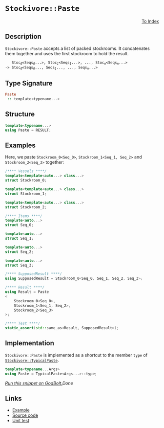 <!-- Copyright 2024 Feng Mofan
SPDX-License-Identifier: Apache-2.0 -->

# `Stockivore::Paste`

<p style='text-align: right;'><a href="../../../facilities/metafunctions.md#stockivore-paste">To Index</a></p>

## Description

`Stockivore::Paste` accepts a list of packed stockrooms.
It concatenates them together and uses the first stockroom to hold the result.

<pre><code>   Stoc<sub><i>0</i></sub>&lt;Seqs<sub><i>0</i></sub>...&gt;, Stoc<sub><i>1</i></sub>&lt;Seqs<sub><i>1</i></sub>...&gt;, ..., Stoc<sub><i>n</i></sub>&lt;Seqs<sub><i>n</i></sub>...&gt;
-> Stoc<sub><i>0</i></sub>&lt;Seqs<sub><i>0</i></sub>..., Seqs<sub><i>1</i></sub>..., ..., Seqs<sub><i>n</i></sub>...></code></pre>

## Type Signature

```Haskell
Paste
 :: template<typename...>
```

## Structure

```C++
template<typename...>
using Paste = RESULT;
```

## Examples

Here, we paste `Stockroom_0<Seq_0>`,  `Stockroom_1<Seq_1, Seq_2>` and `Stockroom_2<Seq_3>` together:

```C++
/**** Vessels ****/
template<template<auto...> class...>
struct Stockroom_0;

template<template<auto...> class...>
struct Stockroom_1;

template<template<auto...> class...>
struct Stockroom_2;

/**** Items ****/
template<auto...>
struct Seq_0;

template<auto...>
struct Seq_1;

template<auto...>
struct Seq_2;

template<auto...>
struct Seq_3;

/**** SupposedResult ****/
using SupposedResult = Stockroom_0<Seq_0, Seq_1, Seq_2, Seq_3>;

/**** Result ****/
using Result = Paste
<
    Stockroom_0<Seq_0>, 
    Stockroom_1<Seq_1, Seq_2>,
    Stockroom_2<Seq_3>
>;

/**** Test ****/
static_assert(std::same_as<Result, SupposedResult>);
```

## Implementation

`Stockivore::Paste` is implemented as a shortcut to the member `type` of [`Stockivore::TypicalPaste`](./typical_paste.doc.md).

```C++
template<typename...Args>
using Paste = TypicalPaste<Args...>::type;
```

[*Run this snippet on GodBolt.*](https://godbolt.org/#z:OYLghAFBqd5QCxAYwPYBMCmBRdBLAF1QCcAaPECAMzwBtMA7AQwFtMQByARg9KtQYEAysib0QXACx8BBAKoBnTAAUAHpwAMvAFYTStJg1DIApACYAQuYukl9ZATwDKjdAGFUtAK4sGe1wAyeAyYAHI%2BAEaYxCAAHACspAAOqAqETgwe3r56KWmOAkEh4SxRMQm2mPYFDEIETMQEWT5%2BXJXVGXUNBEVhkdFxiQr1jc05bcPdvSVlgwCUtqhexMjsHAD0AFTbO7t7%2B5vrJhoAgls7ANQAIphJrozIeJgKF7tHp%2BcHX3vvJ8cnBEwLCSBkBJgAzG4CABPO7MNgAOiREOw/2GxC8DguABVYXhRLRlExhpgLiYAOxWclXCFWU7/dbrC4WYmktyskD/f6A4GgzAQqGwxisUlE5AAa0w6DqqAlxFQqBYKLRBAxWNxSXxYiJJIFYsl0qIcoVSvBqPplP%2BF2tFy8aSMFxhdzJ4KuF31UplxsVtK51N99I%2BTIASphkMs0gA3NkcrmnHkgphg%2BmQq02hN8gUZpP8yFMLxEJEIlEXZAGBQKIslsvEl5e8XyxUnUhp63ZsGQ9u59kF1BVs2l8uV5EDmsVi71xssGytx1AxMdnuFkfYQe1otCTAARy8D0wJwUpDJpxtc95OYF%2BeXxdHQ43293DFWFkPs6dwsRSIA8gQENEFFyZoqmqBA4niBI6ouk4mn8kKbjue4Hv22BHtBipWHBD57i%2ByFHj%2Bf7EMON7mn8lonjadrBMAjpCi6brvvCpIalqhLEsmJyngKs6nmhLCwW48GPqsSFIqhWFPpgOEri25Gnta%2BH/lWskutgIAgO%2BAakTS4J0n8HzfAZPwMrsFwAJK8kCjD1DUrw7L8nyGQZvzcvOmadkKjFFicxDAABQGnJRDqQaSEJusxEFsd23m%2BchakaTpcZnI5Rn6Zc2CqKwIKkm8xnJXZiXmOCwRll4WAum4aASUkBB%2BSRuXbBcABqzx2C8OXxq5F6dp1i5Xn2K5rhWyHAZioG8QA%2Bhomkueei5dpevbIYNRHKqc6KjRORoNia41cNNHWzd2815otA1jit/kHqqG0TWY%2B1JZcpk8m1%2BUHQu3Z9cNa3XVi8GTfdx1Lv1xEjb9267QDPUfadIPfSBE7g3dCWBgCUMLdeq1XfDf3gvdDkTl4SR5FKoYKF4tCge1JyBdRQiE8T6Ck%2BToGhZtsrbYq/2YVuk1iTzbQIzzZh8%2BNuNAcjekPQ1TMU7Z2y/DTFwyyzrrupFgFuLOE1TdzXMoceHE2hNe26wLf1IyhWtbVO41IwJ4Ni3V4u6fVmw4s8lOvVdSb4uNtbRAQEDDOgakKCKft%2BW4yuofTqQk88zMonM90cAstCcPEvB%2BBwWikKgnCa5Y1gXAoSwrCFZjgjwpAEJoqcLOKIDxJICIaLEZhmAAnJ3XDxG3sRcOS5LSOnHCSLwLASBoGikNnuf5xwvAKCAM%2B1znqekHAsAwIgIBLAQSQFuQlBoMCdDRKEIqcKosQAGwALS35IFzAMgyAXFICJmLwUqECQeAhzaPwQQIgxDsCkDIQQigVDqHXqQXQbQADuxAmBJE4DwNOGcs51zzpwL8BZD6gVQFQC4N8H5Pxfm/D%2BLczAXAgB4M%2B9BiBkkrlwOYvA15aAWBAJAp9NRMOPhAPh58YjACkMLGgFN/yUAiDgiIwQGjQnQbweRzBiDQi/BEbQYY17V1PmwQQX4GC0CUXArAEQvDAHZLQWgy9uC8CwCwQwwBxBmLwMQHReBox2NzpgVQYYCxrGrsEQEo9c60DwBEFB6iPBYBwaqPAk97GkGjMQCIccbhOKMBEowdcFhUAML5RqTxEFfjhMoyBwgCTgOkMA%2BQSg1A4IQfoZxKBrDWH0JE5ekAFioGqhkOx99g6hVMEXSwZh56pOIAA548AFh2E8c4CArgxitFIIEYIfRSgDDaHkdIAhVm5FSPshg0x%2BgxAmFURZtQRhNE8C0PQCyHCdFuWc7ZFzbC3MORMV5myZg7PmWXVYEhMEcEzrPHBC9SF30fs/V%2B79P60IgLgP%2BzDCpsI4XkhYf4mBYBiBABuIBJDggRJ3cEw8NCSDMJIW%2B094i307voTg49SCTyrgiW%2BXBb6xE7gPW%2Bzde5ktvhCuBC8l4rxrnkzeO8eF7wIUfCgQjFT8IvlfDgDQWCRnJPfJga4HRcE7giLgrcf74CINMwBlTQHiAgXU6BjS4G6GFsg1ByjQXgrnrwBe%2BCD4FguMQ6F5Dn41n1Ya41Gg6EMJVWiyuZh2GSvXtw3hyqRGCOEUwlABgjAGq4DPSRgJCIyLkQo9RFTVGKM0dohwFT9FWSMSYnB5jLHWNsRUxxzjXG53wB4553icF%2BICYCCpISqg4IiVExRsS1i5wSUk6uqT0lKEyR2qiUqClMCKSUspjAKl1OtTUyp9rYG5ydS03JoyrCWE6REbpBK879IEIM4ZroL3WAmV6qZMzb3zKuc8pZKz7njHWQwdAbzZi7OOTUb5yRIMZDAzs9o1yuijEA2sp5NRkM9D%2Becx5XzUO4amNh95ILFjLGBWwplYLsGis4IG2FerqIGqNa3OhKLzUsKrvGzh9dSA4rxZQUFLK2WGspeSeInch7gipTSyQbRPW4MXrYCV3HuEyqQPvQhaaU1MMvmwTgGqKEsAUJGd%2BkYmN8mGKa1FAC9B7uqRIWpsgj1NJAOCUgLq0H2PddR%2BeeD5VEJIaoQzxnTPmZzMMSN2nogcfBFxqVsr03RC04wgYJmibjTM53caFmCDjSC7UugBbl4QFkXA8tpbknlY0VonRNbFQGIIPW0xXbMAWKsWIVtyT23ZOnQ49xni%2B1wIHeGIdySR1hN4OO6J0Ip3xOmXO3gC6MlAhXbkxNfBCkKGKZgUp5Tkl2bAQ5w9DTj06Fc2e4w7Sr3ju/femodj1jBzaWMiw7686fqwLd9DGQXAgegxs4oOGIP5AyNBvZNR4MfO%2BwITD0Hoc3MI4D4jPzuhw9%2BUj8DgKyPgO8yK3zHBSHBZMxcTLCIcusbNSQDjGKE1cOxZgXFAw72jyEyALuCJwTgniH3WT09Ofkm5Xjr1nBxWryxaQRukh4iksHuSaesRJA9y4O3MwwrR7gh88LxTKnQXfyFwpzFiaFipLSM4SQQA%3D)$Done$

## Links

- [Example](../../../code/facilities/metafunctions/roadrivore/paste/implementation.hpp)
- [Source code](../../../../conceptrodon/stockivore/paste.hpp)
- [Unit test](../../../../tests/unit/metafunctions/stockivore/paste.test.hpp)
